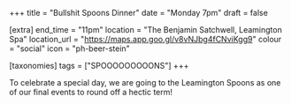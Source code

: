 +++
title = "Bullshit Spoons Dinner"
date = "Monday 7pm"
draft = false

[extra]
end_time = "11pm"
location = "The Benjamin Satchwell, Leamington Spa"
location_url = "https://maps.app.goo.gl/v8vNJbg4fCNviKgg9"
colour = "social"
icon = "ph-beer-stein"

[taxonomies]
tags = ["SPOOOOOOOOONS"]
+++

To celebrate a special day, we are going to the Leamington Spoons as one of our final events to round off a hectic term!